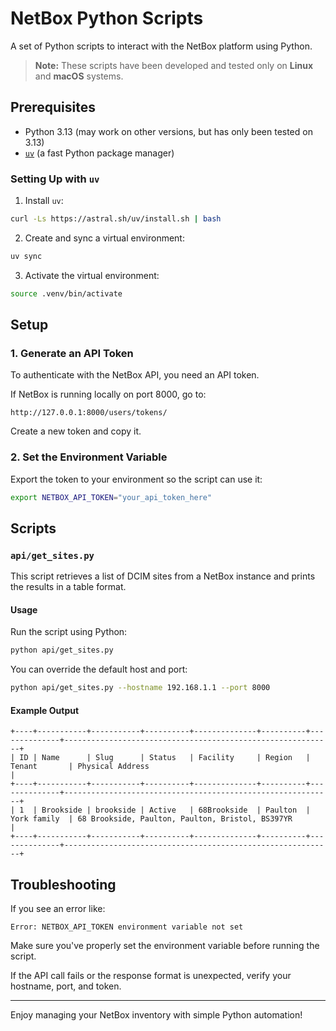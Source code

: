 # NetBox Python Scripts

A set of Python scripts to interact with the NetBox platform using Python.

> **Note:** These scripts have been developed and tested only on **Linux** and **macOS** systems.

## Prerequisites

- Python 3.13 (may work on other versions, but has only been tested on 3.13)
- [`uv`](https://github.com/astral-sh/uv) (a fast Python package manager)

### Setting Up with `uv`

1. Install `uv`:
```bash
curl -Ls https://astral.sh/uv/install.sh | bash
```

2. Create and sync a virtual environment:
```bash
uv sync
```

3. Activate the virtual environment:
```bash
source .venv/bin/activate
```

## Setup

### 1. Generate an API Token

To authenticate with the NetBox API, you need an API token.

If NetBox is running locally on port 8000, go to:

```
http://127.0.0.1:8000/users/tokens/
```

Create a new token and copy it.

### 2. Set the Environment Variable

Export the token to your environment so the script can use it:
```bash
export NETBOX_API_TOKEN="your_api_token_here"
```

## Scripts

### `api/get_sites.py`

This script retrieves a list of DCIM sites from a NetBox instance and prints the results in a table format.

#### Usage

Run the script using Python:
```bash
python api/get_sites.py
```

You can override the default host and port:
```bash
python api/get_sites.py --hostname 192.168.1.1 --port 8000
```

#### Example Output

```
+----+-----------+-----------+----------+--------------+----------+--------------+------------------------------------------------------------+
| ID | Name      | Slug      | Status   | Facility     | Region   | Tenant       | Physical Address                                            |
+----+-----------+-----------+----------+--------------+----------+--------------+------------------------------------------------------------+
| 1  | Brookside | brookside | Active   | 68Brookside  | Paulton  | York family  | 68 Brookside, Paulton, Paulton, Bristol, BS397YR         |
+----+-----------+-----------+----------+--------------+----------+--------------+------------------------------------------------------------+
```

## Troubleshooting

If you see an error like:
```
Error: NETBOX_API_TOKEN environment variable not set
```
Make sure you've properly set the environment variable before running the script.

If the API call fails or the response format is unexpected, verify your hostname, port, and token.

---

Enjoy managing your NetBox inventory with simple Python automation!

